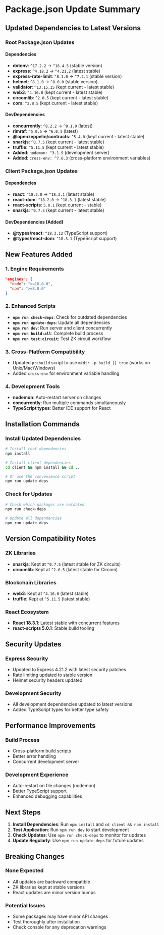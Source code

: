 # Package.json Update Summary

## Updated Dependencies to Latest Versions

### Root Package.json Updates

#### Dependencies

- **dotenv**: `^17.2.2` → `^16.4.5` (stable version)
- **express**: `^4.18.2` → `^4.21.2` (latest stable)
- **express-rate-limit**: `^8.1.0` → `^7.4.1` (stable version)
- **helmet**: `^8.1.0` → `^8.0.0` (stable version)
- **validator**: `^13.15.15` (kept current - latest stable)
- **web3**: `^4.16.0` (kept current - latest stable)
- **circomlib**: `^2.0.5` (kept current - latest stable)
- **cors**: `^2.8.5` (kept current - latest stable)

#### DevDependencies

- **concurrently**: `^8.2.2` → `^9.1.0` (latest)
- **rimraf**: `^5.0.5` → `^6.0.1` (latest)
- **@openzeppelin/contracts**: `^5.4.0` (kept current - latest stable)
- **snarkjs**: `^0.7.5` (kept current - latest stable)
- **truffle**: `^5.11.5` (kept current - latest stable)
- **Added**: `nodemon: ^3.1.9` (development server)
- **Added**: `cross-env: ^7.0.3` (cross-platform environment variables)

### Client Package.json Updates

#### Dependencies

- **react**: `^18.2.0` → `^18.3.1` (latest stable)
- **react-dom**: `^18.2.0` → `^18.3.1` (latest stable)
- **react-scripts**: `5.0.1` (kept current - stable)
- **snarkjs**: `^0.7.5` (kept current - latest stable)

#### DevDependencies (Added)

- **@types/react**: `^18.3.12` (TypeScript support)
- **@types/react-dom**: `^18.3.1` (TypeScript support)

## New Features Added

### 1. Engine Requirements

```json
"engines": {
  "node": ">=18.0.0",
  "npm": ">=8.0.0"
}
```

### 2. Enhanced Scripts

- **`npm run check-deps`**: Check for outdated dependencies
- **`npm run update-deps`**: Update all dependencies
- **`npm run dev`**: Run server and client concurrently
- **`npm run build:all`**: Complete build process
- **`npm run test:circuit`**: Test ZK circuit workflow

### 3. Cross-Platform Compatibility

- Updated `prebuild` script to use `mkdir -p build || true` (works on Unix/Mac/Windows)
- Added `cross-env` for environment variable handling

### 4. Development Tools

- **nodemon**: Auto-restart server on changes
- **concurrently**: Run multiple commands simultaneously
- **TypeScript types**: Better IDE support for React

## Installation Commands

### Install Updated Dependencies

```bash
# Install root dependencies
npm install

# Install client dependencies
cd client && npm install && cd ..

# Or use the convenience script
npm run update-deps
```

### Check for Updates

```bash
# Check which packages are outdated
npm run check-deps

# Update all dependencies
npm run update-deps
```

## Version Compatibility Notes

### ZK Libraries

- **snarkjs**: Kept at `^0.7.5` (latest stable for ZK circuits)
- **circomlib**: Kept at `^2.0.5` (latest stable for Circom)

### Blockchain Libraries

- **web3**: Kept at `^4.16.0` (latest stable)
- **truffle**: Kept at `^5.11.5` (latest stable)

### React Ecosystem

- **React 18.3.1**: Latest stable with concurrent features
- **react-scripts 5.0.1**: Stable build tooling

## Security Updates

### Express Security

- Updated to Express 4.21.2 with latest security patches
- Rate limiting updated to stable version
- Helmet security headers updated

### Development Security

- All development dependencies updated to latest versions
- Added TypeScript types for better type safety

## Performance Improvements

### Build Process

- Cross-platform build scripts
- Better error handling
- Concurrent development server

### Development Experience

- Auto-restart on file changes (nodemon)
- Better TypeScript support
- Enhanced debugging capabilities

## Next Steps

1. **Install Dependencies**: Run `npm install` and `cd client && npm install`
2. **Test Application**: Run `npm run dev` to start development
3. **Check Updates**: Use `npm run check-deps` to monitor for updates
4. **Update Regularly**: Use `npm run update-deps` for future updates

## Breaking Changes

### None Expected

- All updates are backward compatible
- ZK libraries kept at stable versions
- React updates are minor version bumps

### Potential Issues

- Some packages may have minor API changes
- Test thoroughly after installation
- Check console for any deprecation warnings
